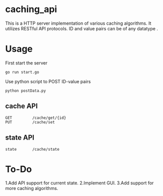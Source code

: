 # caching_api
This is a  HTTP server implementation of various caching algorithms. It utilizes RESTful API protocols. ID and value pairs can be of any datatype .

# Usage

First start the server

```
go run start.go
``` 
Use python script to POST ID-value pairs 
```
python postData.py
```

## cache API
```
GET			/cache/get/{id}
PUT 		/cache/set
```

## state API
```
state 		/cache/state
```

# To-Do
1.Add API support for current state.
2.Implement GUI.
3.Add support for more caching algorithms.